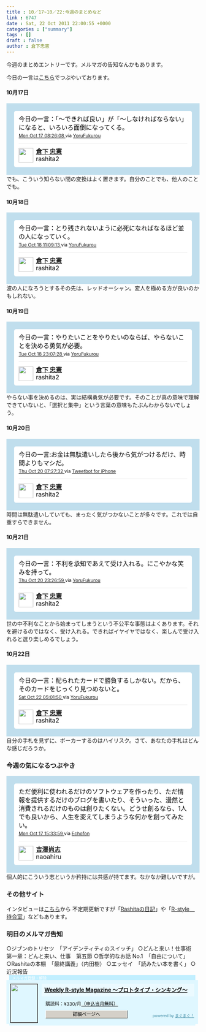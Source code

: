 ```yaml
---
title : 10／17~10／22:今週のまとめなど
link : 6747
date : Sat, 22 Oct 2011 22:00:55 +0000
categories : ["summary"]
tags : []
draft : false
author : 倉下忠憲
---
```


今週のまとめエントリーです。メルマガの告知なんかもあります。

今日の一言は<a href="http://twitter.com/rashita2 ">こちら</a>でつぶやいております。

<h4>10月17日</h4>
<!-- http://twitter.com/rashita2/status/125850064219418620 --> <style type='text/css'>.bbpBox{background:url(http://a0.twimg.com/images/themes/theme1/bg.png) #C0DEED;padding:20px;}</style><div id='tweet_125850064219418620' class='bbpBox' style='background:url(http://a0.twimg.com/images/themes/theme1/bg.png) #C0DEED;padding:20px;'><p class='bbpTweet' style='background:#fff;padding:10px 12px 10px 12px;margin:0;min-height:48px;color:#000;font-size:16px !important;line-height:22px;-moz-border-radius:5px;-webkit-border-radius:5px;'>今日の一言：「〜できれば良い」が「〜しなければならない」になると、いろいろ面倒になってくる。<span class='timestamp' style='font-size:12px;display:block;'><a title='Mon Oct 17 08:26:08 ' href='http://twitter.com/rashita2/status/125850064219418620'>Mon Oct 17 08:26:08 </a> via <a href="http://sites.google.com/site/yorufukurou/" rel="nofollow">YoruFukurou</a></span><span class='metadata' style='display:block;width:100%;clear:both;margin-top:8px;padding-top:12px;height:40px;border-top:1px solid #fff;border-top:1px solid #e6e6e6;'><span class='author' style='line-height:19px;'><a href='http://twitter.com/rashita2'><img src='http://a1.twimg.com/profile_images/1143530935/rashita240_normal.jpg' style='float:left;margin:0 7px 0 0px;width:38px;height:38px;' /></a><strong><a href='http://twitter.com/rashita2'>倉下 忠憲</a></strong><br/>rashita2</span></span></p></div> <!-- end of tweet -->
<!--more-->
でも、こういう知らない間の変換はよく置きます。自分のことでも、他人のことでも。
<h4>10月18日</h4>
<!-- http://twitter.com/rashita2/status/126253496524746750 --> <style type='text/css'>.bbpBox{background:url(http://a0.twimg.com/images/themes/theme1/bg.png) #C0DEED;padding:20px;}</style><div id='tweet_126253496524746750' class='bbpBox' style='background:url(http://a0.twimg.com/images/themes/theme1/bg.png) #C0DEED;padding:20px;'><p class='bbpTweet' style='background:#fff;padding:10px 12px 10px 12px;margin:0;min-height:48px;color:#000;font-size:16px !important;line-height:22px;-moz-border-radius:5px;-webkit-border-radius:5px;'>今日の一言：とり残されないように必死になればなるほど並の人になっていく。<span class='timestamp' style='font-size:12px;display:block;'><a title='Tue Oct 18 11:09:13 ' href='http://twitter.com/rashita2/status/126253496524746750'>Tue Oct 18 11:09:13 </a> via <a href="http://sites.google.com/site/yorufukurou/" rel="nofollow">YoruFukurou</a></span><span class='metadata' style='display:block;width:100%;clear:both;margin-top:8px;padding-top:12px;height:40px;border-top:1px solid #fff;border-top:1px solid #e6e6e6;'><span class='author' style='line-height:19px;'><a href='http://twitter.com/rashita2'><img src='http://a1.twimg.com/profile_images/1143530935/rashita240_normal.jpg' style='float:left;margin:0 7px 0 0px;width:38px;height:38px;' /></a><strong><a href='http://twitter.com/rashita2'>倉下 忠憲</a></strong><br/>rashita2</span></span></p></div> <!-- end of tweet -->
波の人になろうとするその先は、レッドオーシャン。変人を極める方が良いのかもしれない。
<h4>10月19日</h4>
<!-- http://twitter.com/rashita2/status/126434250160484350 --> <style type='text/css'>.bbpBox{background:url(http://a0.twimg.com/images/themes/theme1/bg.png) #C0DEED;padding:20px;}</style><div id='tweet_126434250160484350' class='bbpBox' style='background:url(http://a0.twimg.com/images/themes/theme1/bg.png) #C0DEED;padding:20px;'><p class='bbpTweet' style='background:#fff;padding:10px 12px 10px 12px;margin:0;min-height:48px;color:#000;font-size:16px !important;line-height:22px;-moz-border-radius:5px;-webkit-border-radius:5px;'>今日の一言：やりたいことをやりたいのならば、やらないことを決める勇気が必要。<span class='timestamp' style='font-size:12px;display:block;'><a title='Tue Oct 18 23:07:28 ' href='http://twitter.com/rashita2/status/126434250160484350'>Tue Oct 18 23:07:28 </a> via <a href="http://sites.google.com/site/yorufukurou/" rel="nofollow">YoruFukurou</a></span><span class='metadata' style='display:block;width:100%;clear:both;margin-top:8px;padding-top:12px;height:40px;border-top:1px solid #fff;border-top:1px solid #e6e6e6;'><span class='author' style='line-height:19px;'><a href='http://twitter.com/rashita2'><img src='http://a1.twimg.com/profile_images/1143530935/rashita240_normal.jpg' style='float:left;margin:0 7px 0 0px;width:38px;height:38px;' /></a><strong><a href='http://twitter.com/rashita2'>倉下 忠憲</a></strong><br/>rashita2</span></span></p></div> <!-- end of tweet -->
やらない事を決めるのは、実は結構勇気が必要です。そのことが真の意味で理解できていないと、「選択と集中」という言葉の意味もたぶんわからないでしょう。
<h4>10月20日</h4>
<!-- http://twitter.com/rashita2/status/126922481415106560 --> <style type='text/css'>.bbpBox{background:url(http://a0.twimg.com/images/themes/theme1/bg.png) #C0DEED;padding:20px;}</style><div id='tweet_126922481415106560' class='bbpBox' style='background:url(http://a0.twimg.com/images/themes/theme1/bg.png) #C0DEED;padding:20px;'><p class='bbpTweet' style='background:#fff;padding:10px 12px 10px 12px;margin:0;min-height:48px;color:#000;font-size:16px !important;line-height:22px;-moz-border-radius:5px;-webkit-border-radius:5px;'>今日の一言:お金は無駄遣いしたら後から気がつけるだけ、時間よりもマシだ。<span class='timestamp' style='font-size:12px;display:block;'><a title='Thu Oct 20 07:27:32 ' href='http://twitter.com/rashita2/status/126922481415106560'>Thu Oct 20 07:27:32 </a> via <a href="http://tapbots.com/tweetbot" rel="nofollow">Tweetbot for iPhone</a></span><span class='metadata' style='display:block;width:100%;clear:both;margin-top:8px;padding-top:12px;height:40px;border-top:1px solid #fff;border-top:1px solid #e6e6e6;'><span class='author' style='line-height:19px;'><a href='http://twitter.com/rashita2'><img src='http://a1.twimg.com/profile_images/1143530935/rashita240_normal.jpg' style='float:left;margin:0 7px 0 0px;width:38px;height:38px;' /></a><strong><a href='http://twitter.com/rashita2'>倉下 忠憲</a></strong><br/>rashita2</span></span></p></div> <!-- end of tweet -->
時間は無駄遣いしていても、まったく気がつかないことが多々です。これでは自重すらできません。
<h4>10月21日</h4>
<!-- http://twitter.com/rashita2/status/127163934913470460 --> <style type='text/css'>.bbpBox{background:url(http://a0.twimg.com/images/themes/theme1/bg.png) #C0DEED;padding:20px;}</style><div id='tweet_127163934913470460' class='bbpBox' style='background:url(http://a0.twimg.com/images/themes/theme1/bg.png) #C0DEED;padding:20px;'><p class='bbpTweet' style='background:#fff;padding:10px 12px 10px 12px;margin:0;min-height:48px;color:#000;font-size:16px !important;line-height:22px;-moz-border-radius:5px;-webkit-border-radius:5px;'>今日の一言：不利を承知であえて受け入れる。にこやかな笑みを持って。<span class='timestamp' style='font-size:12px;display:block;'><a title='Thu Oct 20 23:26:59 ' href='http://twitter.com/rashita2/status/127163934913470460'>Thu Oct 20 23:26:59 </a> via <a href="http://sites.google.com/site/yorufukurou/" rel="nofollow">YoruFukurou</a></span><span class='metadata' style='display:block;width:100%;clear:both;margin-top:8px;padding-top:12px;height:40px;border-top:1px solid #fff;border-top:1px solid #e6e6e6;'><span class='author' style='line-height:19px;'><a href='http://twitter.com/rashita2'><img src='http://a1.twimg.com/profile_images/1143530935/rashita240_normal.jpg' style='float:left;margin:0 7px 0 0px;width:38px;height:38px;' /></a><strong><a href='http://twitter.com/rashita2'>倉下 忠憲</a></strong><br/>rashita2</span></span></p></div> <!-- end of tweet -->
世の中不利なことから始まってしまうという不公平な事態はよくあります。それを避けるのではなく、受け入れる。できればイヤイヤではなく、楽しんで受け入れると選り楽しめるでしょう。
<h4>10月22日</h4>
<!-- http://twitter.com/rashita2/status/127610591773863940 --> <style type='text/css'>.bbpBox{background:url(http://a0.twimg.com/images/themes/theme1/bg.png) #C0DEED;padding:20px;}</style><div id='tweet_127610591773863940' class='bbpBox' style='background:url(http://a0.twimg.com/images/themes/theme1/bg.png) #C0DEED;padding:20px;'><p class='bbpTweet' style='background:#fff;padding:10px 12px 10px 12px;margin:0;min-height:48px;color:#000;font-size:16px !important;line-height:22px;-moz-border-radius:5px;-webkit-border-radius:5px;'>今日の一言：配られたカードで勝負するしかない。だから、そのカードをじっくり見つめないと。<span class='timestamp' style='font-size:12px;display:block;'><a title='Sat Oct 22 05:01:50 ' href='http://twitter.com/rashita2/status/127610591773863940'>Sat Oct 22 05:01:50 </a> via <a href="http://sites.google.com/site/yorufukurou/" rel="nofollow">YoruFukurou</a></span><span class='metadata' style='display:block;width:100%;clear:both;margin-top:8px;padding-top:12px;height:40px;border-top:1px solid #fff;border-top:1px solid #e6e6e6;'><span class='author' style='line-height:19px;'><a href='http://twitter.com/rashita2'><img src='http://a1.twimg.com/profile_images/1143530935/rashita240_normal.jpg' style='float:left;margin:0 7px 0 0px;width:38px;height:38px;' /></a><strong><a href='http://twitter.com/rashita2'>倉下 忠憲</a></strong><br/>rashita2</span></span></p></div> <!-- end of tweet -->
自分の手札を見ずに、ポーカーするのはハイリスク。さて、あなたの手札はどんな感じだろうか。
<h3>今週の気になるつぶやき</h3>
<!-- http://twitter.com/naoahiru/status/125957736272904200 --> <style type='text/css'>.bbpBox{background:url(http://a3.twimg.com/profile_background_images/91088289/grass.jpg) #C0DEED;padding:20px;}</style><div id='tweet_125957736272904200' class='bbpBox' style='background:url(http://a3.twimg.com/profile_background_images/91088289/grass.jpg) #C0DEED;padding:20px;'><p class='bbpTweet' style='background:#fff;padding:10px 12px 10px 12px;margin:0;min-height:48px;color:#000;font-size:16px !important;line-height:22px;-moz-border-radius:5px;-webkit-border-radius:5px;'>ただ便利に使われるだけのソフトウェアを作ったり、ただ情報を提供するだけのブログを書いたり、そういった、漫然と消費されるだけのものは創りたくない。どうせ創るなら、1人でも良いから、人生を変えてしまうような何かを創ってみたい。<span class='timestamp' style='font-size:12px;display:block;'><a title='Mon Oct 17 15:33:59 ' href='http://twitter.com/naoahiru/status/125957736272904200'>Mon Oct 17 15:33:59 </a> via <a href="http://www.echofon.com/" rel="nofollow">Echofon</a></span><span class='metadata' style='display:block;width:100%;clear:both;margin-top:8px;padding-top:12px;height:40px;border-top:1px solid #fff;border-top:1px solid #e6e6e6;'><span class='author' style='line-height:19px;'><a href='http://twitter.com/naoahiru'><img src='http://a0.twimg.com/profile_images/811431580/1455153_2455946438_normal.jpg' style='float:left;margin:0 7px 0 0px;width:38px;height:38px;' /></a><strong><a href='http://twitter.com/naoahiru'>吉澤尚志</a></strong><br/>naoahiru</span></span></p></div> <!-- end of tweet -->
個人的にこういう志というか矜持には共感が持てます。なかなか難しいですが。
<h3>その他サイト</h3>
インタビューは<a href="http://theinterviews.jp/rashita/interview">こちら</a>から
不定期更新ですが「<a href="http://d.hatena.ne.jp/Rashita/">Rashitaの日記</a>」や「<a href="http://r-style.posterous.com/">R-style　待合室</a>」などもあります。

<h3>明日のメルマガ告知</h3>
○ジブンのトリセツ　「アイデンティティのスイッチ」
○どんと来い！仕事術　第一章：どんと来い、仕事　第五節
○哲学的なお話 No.1　「自由について」
○Rashitaの本棚　「最終講義」（内田樹）
○エッセイ　「読みたい本を書く」
○近況報告
<div style="width:500px;margin-bottom:20px;">
<div style="height:13px;background:url(http://img.mag2.com/mag2/common/publ/pub-form/wide_b_left_top.gif) no-repeat left top;"><div style="height:13px;background:url(http://img.mag2.com/mag2/common/publ/pub-form/wide_b_right_top.gif) no-repeat right top;"><div style="margin:0 7px;padding-left:8px; height:13px; color:#fff; background:#c2efff url(http://img.mag2.com/mag2/common/publ/pub-form/wide_b_tit.gif) no-repeat left top; font-size:10px;">メルマガ登録・解除</div></div></div>
<div style="padding:10px 0;background:#dff7ff url(http://img.mag2.com/mag2/common/publ/pub-form/wide_b_bg.gif) repeat-x;font-size:12px;"><a href="http://www.mag2.com/m/0001185133.html" style="border:none;"><img src="http://www.mag2.com/images/MagazineCover/0001185133c.png" width="70" height="100" style="margin:0 10px; position:absolute; border:#000 1px solid;" /></a>
<div style="margin:0 10px 0 92px; position:relative; height:95px;">
<div style="padding:8px 7px; background-color: #ebfaff; font-weight:bold; font-size:14px; line-height:1.2;"><a href="http://www.mag2.com/m/0001185133.html" style="color:#000;">Weekly R-style Magazine ～プロトタイプ・シンキング～ </a></div>
<div style="padding:10px 0 0 10px;">購読料：&yen;330/月<a href="http://www.mag2.com/read/charge.html" style="color:#000;">（申込当月無料）</a></div><div style="margin:10px 0 0 10px; height:20px;position:relative;"><a href="http://www.mag2.com/m/0001185133.html" style="color:#000;text-decoration:none;"><span style="padding:2px 70px;border:#404040 1px solid;border-top-color:#fff;border-left-color:#fff;background-color:#d4d0c8;text-align:center;">詳細ページへ</span></a><span style="position:absolute; right:0; bottom:0; color:#3f8ba5; font-size:10px;">powered by <a href="http://www.mag2.com/" target="_blank" style="color:#3f8ba5;">まぐまぐ！</a></span></div></div>
</div>
<div style="height:4px;background:url(http://img.mag2.com/mag2/common/publ/pub-form/wide_b_left_bot.gif) no-repeat left top;"><div style="background:url(http://img.mag2.com/mag2/common/publ/pub-form/wide_b_right_bot.gif) no-repeat right top;"><div style="margin:0 7px;padding-left:8px; height:4px; background-color:#dff7ff; font-size:1px;">&nbsp;</div></div></div>
</div>
